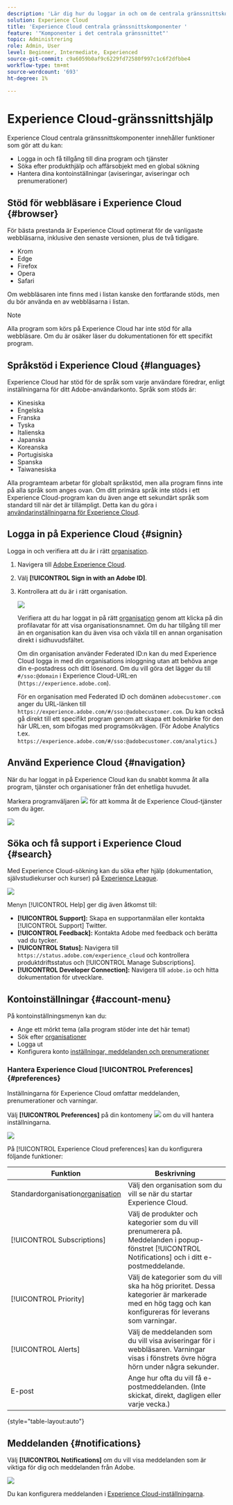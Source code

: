 ```yaml
---
description: 'Lär dig hur du loggar in och om de centrala gränssnittskomponenterna i Experience Cloud. Lär dig mer om global sökning, dina kontoinställningar och hur du navigerar i gränssnittet och får hjälp. '
solution: Experience Cloud
title: 'Experience Cloud centrala gränssnittskomponenter '
feature: '"Komponenter i det centrala gränssnittet"'
topic: Administrering
role: Admin, User
level: Beginner, Intermediate, Experienced
source-git-commit: c9a6059b0af9c6229fd72580f997c1c6f2dfbbe4
workflow-type: tm+mt
source-wordcount: '693'
ht-degree: 1%

---
```


# Experience Cloud-gränssnittshjälp

Experience Cloud centrala gränssnittskomponenter innehåller funktioner som gör att du kan:

* Logga in och få tillgång till dina program och tjänster
* Söka efter produkthjälp och affärsobjekt med en global sökning
* Hantera dina kontoinställningar (aviseringar, aviseringar och prenumerationer)

## Stöd för webbläsare i Experience Cloud {#browser}

För bästa prestanda är Experience Cloud optimerat för de vanligaste webbläsarna, inklusive den senaste versionen, plus de två tidigare.

* Krom
* Edge
* Firefox
* Opera
* Safari

Om webbläsaren inte finns med i listan kanske den fortfarande stöds, men du bör använda en av webbläsarna i listan.

>[!NOTE]
>
>Alla program som körs på Experience Cloud har inte stöd för alla webbläsare. Om du är osäker läser du dokumentationen för ett specifikt program.

## Språkstöd i Experience Cloud {#languages}

Experience Cloud har stöd för de språk som varje användare föredrar, enligt inställningarna för ditt Adobe-användarkonto. Språk som stöds är:

* Kinesiska
* Engelska
* Franska
* Tyska
* Italienska
* Japanska
* Koreanska
* Portugisiska
* Spanska
* Taiwanesiska

Alla programteam arbetar för globalt språkstöd, men alla program finns inte på alla språk som anges ovan. Om ditt primära språk inte stöds i ett Experience Cloud-program kan du även ange ett sekundärt språk som standard till när det är tillämpligt. Detta kan du göra i [användarinställningarna för Experience Cloud](https://experience.adobe.com/preferences).

## Logga in på Experience Cloud {#signin}

Logga in och verifiera att du är i rätt [organisation](organizations.md).

1. Navigera till [Adobe Experience Cloud](https://experience.adobe.com).
1. Välj **[!UICONTROL Sign in with an Adobe ID]**.
1. Kontrollera att du är i rätt organisation.

   ![](assets/organizations-menu.png)

   Verifiera att du har loggat in på rätt [organisation](organizations.md) genom att klicka på din profilavatar för att visa organisationsnamnet. Om du har tillgång till mer än en organisation kan du även visa och växla till en annan organisation direkt i sidhuvudsfältet.

   Om din organisation använder Federated ID:n kan du med Experience Cloud logga in med din organisations inloggning utan att behöva ange din e-postadress och ditt lösenord. Om du vill göra det lägger du till `#/sso:@domain` i Experience Cloud-URL:en (`https://experience.adobe.com`).

   För en organisation med Federated ID och domänen `adobecustomer.com` anger du URL-länken till `https://experience.adobe.com/#/sso:@adobecustomer.com`. Du kan också gå direkt till ett specifikt program genom att skapa ett bokmärke för den här URL:en, som bifogas med programsökvägen. (För Adobe Analytics t.ex. `https://experience.adobe.com/#/sso:@adobecustomer.com/analytics`.)

## Använd Experience Cloud {#navigation}

När du har loggat in på Experience Cloud kan du snabbt komma åt alla program, tjänster och organisationer från det enhetliga huvudet.

Markera programväljaren ![](assets/menu-icon.png) för att komma åt de Experience Cloud-tjänster som du äger.

![](assets/platform-core-services.png)

## Söka och få support i Experience Cloud {#search}

Med Experience Cloud-sökning kan du söka efter hjälp (dokumentation, självstudiekurser och kurser) på [Experience League](https://experienceleague.adobe.com/#home).

![](assets/search-menu.png)

Menyn [!UICONTROL Help] ger dig även åtkomst till:

* **[!UICONTROL Support]:** Skapa en supportanmälan eller kontakta  [!UICONTROL Support] Twitter.
* **[!UICONTROL Feedback]:** Kontakta Adobe med feedback och berätta vad du tycker.
* **[!UICONTROL Status]:** Navigera till  `https://status.adobe.com/experience_cloud` och kontrollera produktdriftsstatus och  [!UICONTROL Manage Subscriptions].
* **[!UICONTROL Developer Connection]:** Navigera till  `adobe.io` och hitta dokumentation för utvecklare.

## Kontoinställningar {#account-menu}

På kontoinställningsmenyn kan du:

* Ange ett mörkt tema (alla program stöder inte det här temat)
* Sök efter [organisationer](organizations.md)
* Logga ut
* Konfigurera konto [inställningar, meddelanden och prenumerationer](#preferences)

### Hantera Experience Cloud [!UICONTROL Preferences] {#preferences}

Inställningarna för Experience Cloud omfattar meddelanden, prenumerationer och varningar.

Välj **[!UICONTROL Preferences]** på din kontomeny ![](assets/preferences-icon-sm.png) om du vill hantera inställningarna.

![](assets/preferences-page.png)

På [!UICONTROL Experience Cloud preferences] kan du konfigurera följande funktioner:

| Funktion | Beskrivning |
|--- |--- |
| Standardorganisation[organisation](organizations.md) | Välj den organisation som du vill se när du startar Experience Cloud. |
| [!UICONTROL Subscriptions] | Välj de produkter och kategorier som du vill prenumerera på. Meddelanden i popup-fönstret [!UICONTROL Notifications] och i ditt e-postmeddelande. |
| [!UICONTROL Priority] | Välj de kategorier som du vill ska ha hög prioritet. Dessa kategorier är markerade med en hög tagg och kan konfigureras för leverans som varningar. |
| [!UICONTROL Alerts] | Välj de meddelanden som du vill visa aviseringar för i webbläsaren. Varningar visas i fönstrets övre högra hörn under några sekunder. |
| E-post | Ange hur ofta du vill få e-postmeddelanden. (Inte skickat, direkt, dagligen eller varje vecka.) |

{style=&quot;table-layout:auto&quot;}

## Meddelanden {#notifications}

Välj **[!UICONTROL Notifications]** om du vill visa meddelanden som är viktiga för dig och meddelanden från Adobe.

![](assets/notifications-menu-small.png)

Du kan konfigurera meddelanden i [Experience Cloud-inställningarna](#preferences).
